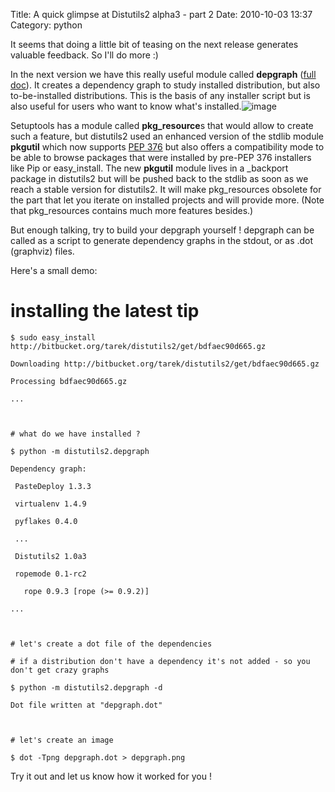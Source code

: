 Title: A quick glimpse at Distutils2 alpha3 - part 2
Date: 2010-10-03 13:37
Category: python

It seems that doing a little bit of teasing on the next release
generates valuable feedback. So I'll do more :)   
  
In the next version we have this really useful module called
**depgraph** ([full doc][]). It creates a dependency graph to study
installed distribution, but also to-be-installed distributions. This is
the basis of any installer script but is also useful for users who want
to know what's installed.![image][]   
  
Setuptools has a module called **pkg\_resource**s that would allow to
create such a feature, but distutils2 used an enhanced version of the
stdlib module **pkgutil** which now supports [PEP 376][] but also offers
a compatibility mode to be able to browse packages that were installed
by pre-PEP 376 installers like Pip or easy\_install. The new **pkgutil**
module lives in a \_backport package in distutils2 but will be pushed
back to the stdlib as soon as we reach a stable version for distutils2.
It will make pkg\_resources obsolete for the part that let you iterate
on installed projects and will provide more. (Note that pkg\_resources
contains much more features besides.)   
  
But enough talking, try to build your depgraph yourself ! depgraph can
be called as a script to generate dependency graphs in the stdout, or as
.dot (graphviz) files.   
  
Here's a small demo:   
   # installing the latest tip

    $ sudo easy_install http://bitbucket.org/tarek/distutils2/get/bdfaec90d665.gz

    Downloading http://bitbucket.org/tarek/distutils2/get/bdfaec90d665.gz

    Processing bdfaec90d665.gz

    ...



    # what do we have installed ?

    $ python -m distutils2.depgraph

    Dependency graph:

     PasteDeploy 1.3.3

     virtualenv 1.4.9

     pyflakes 0.4.0

     ...

     Distutils2 1.0a3

     ropemode 0.1-rc2

       rope 0.9.3 [rope (>= 0.9.2)]

    ...



    # let's create a dot file of the dependencies

    # if a distribution don't have a dependency it's not added - so you don't get crazy graphs

    $ python -m distutils2.depgraph -d

    Dot file written at "depgraph.dot"



    # let's create an image

    $ dot -Tpng depgraph.dot > depgraph.png

  
Try it out and let us know how it worked for you !

  [full doc]: http://distutils2.notmyidea.org/library/distutils2.depgraph.html#
  [image]: http://distutils2.notmyidea.org/_images/depgraph_output.png
    "Depgraph example"
  [PEP 376]: http://python.org/dev/peps/pep-0376
